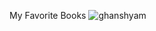 My Favorite Books
![ghanshyam](https://user-images.githubusercontent.com/33828828/179057553-ed6478d5-1842-4783-98c2-21a87ba38e7b.jpg)
